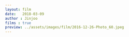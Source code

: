 ```yaml
---
layout: film
date:   2018-03-09
author : Jinjoo
films : true
preview: ../assets/images/film/2016-12-26-Photo_60.jpeg
---
```

